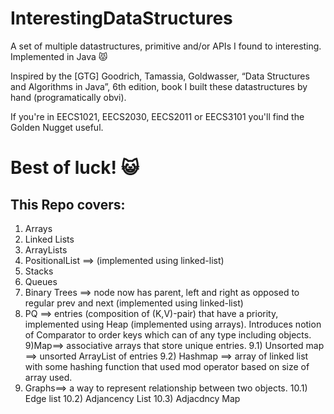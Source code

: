# InterestingDataStructures
A set of multiple datastructures, primitive and/or APIs I found  to interesting. Implemented in Java :pouting_cat:

Inspired by the [GTG] Goodrich, Tamassia, Goldwasser, “Data Structures and Algorithms in Java”, 6th edition, book I built these datastructures by hand (programatically obvi).

If you're in EECS1021, EECS2030, EECS2011 or EECS3101 you'll find the Golden Nugget useful. 

# Best of luck! :smiley_cat:

## This Repo covers:

1) Arrays 
2) Linked Lists 
3) ArrayLists 
4) PositionalList ==> (implemented using linked-list)
5) Stacks
6) Queues
7) Binary Trees ==> node now has parent, left and right as opposed to regular prev and next (implemented using linked-list)
8) PQ ==> entries (composition of (K,V)-pair) that have a priority, implemented using Heap (implemented using arrays). Introduces notion of Comparator to order keys which can of any type including objects.
9)Map==> associative arrays that store unique entries. 
9.1) Unsorted map ==> unsorted ArrayList of entries 
9.2) Hashmap ==> array of linked list with some hashing function that used mod operator based on size of array used.
10) Graphs==> a way to represent relationship between two objects. 
10.1) Edge list 
10.2) Adjancency List 
10.3) Adjacdncy Map
 

